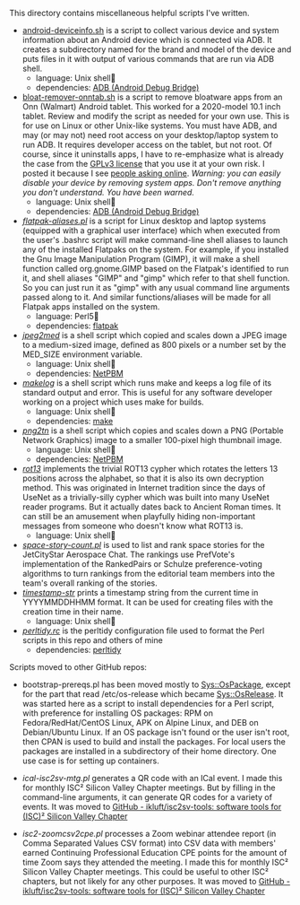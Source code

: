 This directory contains miscellaneous helpful scripts I've written.

- [android-deviceinfo.sh](android-deviceinfo.sh) is a script to collect various device and system information about an Android device which is connected via ADB. It creates a subdirectory named for the brand and model of the device and puts files in it with output of various commands that are run via ADB shell.
  - language: Unix shell🐚
  - dependencies:  [ADB (Android Debug Bridge)](https://developer.android.com/studio/command-line/adb)
- [bloat-remover-onntab.sh](bloat-remover-onntab.sh) is a script to remove bloatware apps from an Onn (Walmart) Android tablet. This worked for a 2020-model 10.1 inch tablet. Review and modify the script as needed for your own use. This is for use on Linux or other Unix-like systems. You must have ADB, and may (or may not) need root access on your desktop/laptop system to run ADB. It requires developer access on the tablet, but not root. Of course, since it uninstalls apps, I have to re-emphasize what is already the case from the [GPLv3 license](https://www.gnu.org/licenses/gpl-3.0.txt) that you use it at your own risk. I posted it because I see [people asking online](https://forum.xda-developers.com/t/latest-10-1-inch-onn-tablet-any-way-to-remove-walmart-button-from-the-navbar-remove-other-walmart-branding.4329241/post-85717903). *Warning: you can easily disable your device by removing system apps. Don't remove anything you don't understand. You have been warned.*
  - language: Unix shell🐚
  - dependencies:  [ADB (Android Debug Bridge)](https://developer.android.com/studio/command-line/adb)
- *[flatpak-aliases.pl](flatpak-aliases.pl)* is a script for Linux desktop and laptop systems (equipped with a graphical user interface) which when executed from the user's .bashrc script will make command-line shell aliases to launch any of the installed Flatpaks on the system. For example, if you installed the Gnu Image Manipulation Program (GIMP), it will make a shell function called org.gnome.GIMP based on the Flatpak's identified to run it, and shell aliases "GIMP" and "gimp" which refer to that shell function. So you can just run it as "gimp" with any usual command line arguments passed along to it. And similar functions/aliases will be made for all Flatpak apps installed on the system.
  - language: Perl5🐪
  - dependencies: [flatpak](https://flatpak.org/)
- *[jpeg2med](jpeg2med)* is a shell script which copied and scales down a JPEG image to a medium-sized image, defined as 800 pixels or a number set by the MED_SIZE environment variable.
  - language: Unix shell🐚
  - dependencies: [NetPBM](https://en.wikipedia.org/wiki/Netpbm)
- *[makelog](makelog)* is a shell script which runs make and keeps a log file of its standard output and error. This is useful for any software developer working on a project which uses make for builds.
  - language: Unix shell🐚
  - dependencies: [make](https://www.gnu.org/software/make/)
- *[png2tn](png2tn)* is a shell script which copies and scales down a PNG (Portable Network Graphics) image to a smaller 100-pixel high thumbnail image.
  - language: Unix shell🐚
  - dependencies: [NetPBM](https://en.wikipedia.org/wiki/Netpbm)
- *[rot13](rot13)* implements the trivial ROT13 cypher which rotates the letters 13 positions across the alphabet, so that it is also its own decryption method. This was originated in Internet tradition since the days of UseNet as a trivially-silly cypher which was built into many UseNet reader programs. But it actually dates back to Ancient Roman times. It can still be an amusement when playfully hiding non-important messages from someone who doesn't know what ROT13 is.
  - language: Unix shell🐚
- *[space-story-count.pl](space-story-count.pl)* is used to list and rank space stories for the JetCityStar Aerospace Chat. The rankings use PrefVote's implementation of the RankedPairs or Schulze preference-voting algorithms to turn rankings from the editorial team members into the team's overall ranking of the stories.
- *[timestamp-str](timestamp-str)* prints a timestamp string from the current time in YYYYMMDDHHMM format. It can be used for creating files with the creation time in their name.
  - language: Unix shell🐚
- *[perltidy.rc](perltidy.rc)* is the perltidy configuration file used to format the Perl scripts in this repo and others of mine
  - dependencies: [perltidy](https://metacpan.org/dist/Perl-Tidy/view/bin/perltidy)

Scripts moved to other GitHub repos:

- bootstrap-prereqs.pl has been moved mostly to [Sys::OsPackage](https://github.com/ikluft/Sys-OsPackage),
  except for the part that read /etc/os-release which became [Sys::OsRelease](https://github.com/ikluft/Sys-OsRelease).
  It was started here as a script to install dependencies for a Perl script, with preference for installing
  OS packages: RPM on Fedora/RedHat/CentOS Linux, APK on Alpine Linux, and DEB on Debian/Ubuntu Linux. If an
  OS package isn't found or the user isn't root, then CPAN is used to build and install the packages. For
  local users the packages are installed in a subdirectory of their home directory. One use case is for
  setting up containers.

- *ical-isc2sv-mtg.pl* generates a QR code with an ICal event. I made this for
  monthly ISC² Silicon Valley Chapter meetings. But by filling in the
  command-line arguments, it can generate QR codes for a variety of events.
  It was moved to [GitHub - ikluft/isc2sv-tools: software tools for (ISC)² Silicon Valley Chapter](https://github.com/ikluft/isc2sv-tools)

- *isc2-zoomcsv2cpe.pl* processes a Zoom webinar attendee report (in Comma
  Separated Values CSV format) into CSV data with members' earned Continuing
  Professional Education CPE points for the amount of time Zoom says they
  attended the meeting. I made this for monthly ISC² Silicon Valley Chapter
  meetings. This could be useful to other ISC² chapters, but not likely for
  any other purposes.
  It was moved to [GitHub - ikluft/isc2sv-tools: software tools for (ISC)² Silicon Valley Chapter](https://github.com/ikluft/isc2sv-tools)
